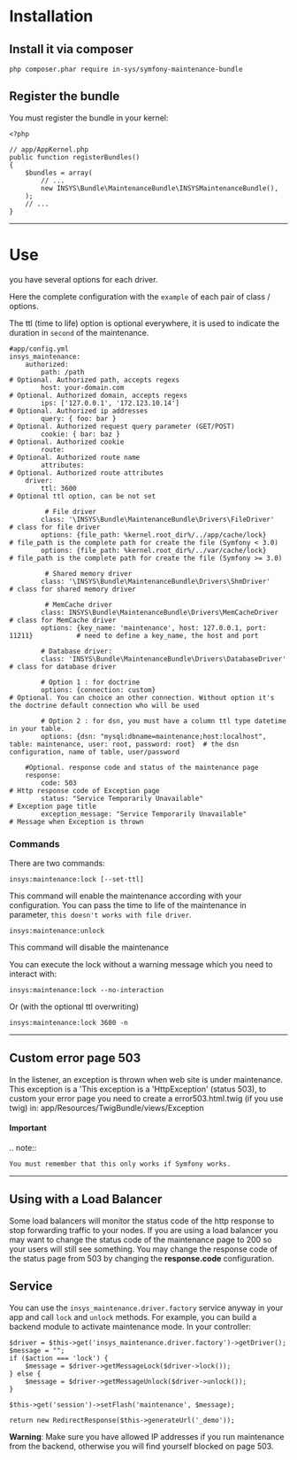 Installation
============

## Install it via composer

```shell
php composer.phar require in-sys/symfony-maintenance-bundle
```


## Register the bundle

You must register the bundle in your kernel:

    <?php

    // app/AppKernel.php
    public function registerBundles()
    {
        $bundles = array(
            // ...
            new INSYS\Bundle\MaintenanceBundle\INSYSMaintenanceBundle(),
        );
        // ...
    }

-----------------------

Use
===

you have several options for each driver.

Here the complete configuration with the `example` of each pair of class / options.

The ttl (time to life) option is optional everywhere, it is used to indicate the duration in `second` of the maintenance.

    #app/config.yml
    insys_maintenance:
        authorized:
            path: /path                                                         # Optional. Authorized path, accepts regexs
            host: your-domain.com                                               # Optional. Authorized domain, accepts regexs
            ips: ['127.0.0.1', '172.123.10.14']                                 # Optional. Authorized ip addresses
            query: { foo: bar }                                                 # Optional. Authorized request query parameter (GET/POST)
            cookie: { bar: baz }                                                # Optional. Authorized cookie
            route:                                                              # Optional. Authorized route name
            attributes:                                                         # Optional. Authorized route attributes
        driver:
            ttl: 3600                                                                  # Optional ttl option, can be not set

             # File driver
            class: '\INSYS\Bundle\MaintenanceBundle\Drivers\FileDriver'                # class for file driver
            options: {file_path: %kernel.root_dir%/../app/cache/lock}                  # file_path is the complete path for create the file (Symfony < 3.0)
            options: {file_path: %kernel.root_dir%/../var/cache/lock}                  # file_path is the complete path for create the file (Symfony >= 3.0)

             # Shared memory driver
            class: '\INSYS\Bundle\MaintenanceBundle\Drivers\ShmDriver'                 # class for shared memory driver

             # MemCache driver
            class: INSYS\Bundle\MaintenanceBundle\Drivers\MemCacheDriver               # class for MemCache driver
            options: {key_name: 'maintenance', host: 127.0.0.1, port: 11211}           # need to define a key_name, the host and port

            # Database driver:
            class: 'INSYS\Bundle\MaintenanceBundle\Drivers\DatabaseDriver'             # class for database driver

            # Option 1 : for doctrine
            options: {connection: custom}                                              # Optional. You can choice an other connection. Without option it's the doctrine default connection who will be used

            # Option 2 : for dsn, you must have a column ttl type datetime in your table.
            options: {dsn: "mysql:dbname=maintenance;host:localhost", table: maintenance, user: root, password: root}  # the dsn configuration, name of table, user/password

        #Optional. response code and status of the maintenance page
        response:
            code: 503                                                                  # Http response code of Exception page
            status: "Service Temporarily Unavailable"                                  # Exception page title
            exception_message: "Service Temporarily Unavailable"                       # Message when Exception is thrown 


### Commands

There are two commands:

    insys:maintenance:lock [--set-ttl]

This command will enable the maintenance according with your configuration. You can pass the time to life of the maintenance in parameter, ``this doesn't works with file driver``.

    insys:maintenance:unlock

This command will disable the maintenance

You can execute the lock without a warning message which you need to interact with:

    insys:maintenance:lock --no-interaction

Or (with the optional ttl overwriting)

    insys:maintenance:lock 3600 -n


---------------------

Custom error page 503
---------------------

In the listener, an exception is thrown when web site is under maintenance. This exception is a 'This exception is a 'HttpException' (status 503), to custom your error page
 you need to create a error503.html.twig (if you use twig) in:
    app/Resources/TwigBundle/views/Exception

#### Important

.. note::

    You must remember that this only works if Symfony works.

----------------------

Using with a Load Balancer
---------------------
Some load balancers will monitor the status code
of the http response to stop forwarding traffic
to your nodes.  If you are using a load balancer
you may want to change the status code of the
maintenance page to 200 so your users will still see
something. You may change the response code of the status page from 503 by changing the **response.code** configuration.


Service
--------

You can use the ``insys_maintenance.driver.factory`` service anyway in your app and call ``lock`` and ``unlock`` methods.
For example, you can build a backend module to activate maintenance mode.
In your controller:

    $driver = $this->get('insys_maintenance.driver.factory')->getDriver();
    $message = "";
    if ($action === 'lock') {
        $message = $driver->getMessageLock($driver->lock());
    } else {
        $message = $driver->getMessageUnlock($driver->unlock());
    }

    $this->get('session')->setFlash('maintenance', $message);

    return new RedirectResponse($this->generateUrl('_demo'));


**Warning**: Make sure you have allowed IP addresses if you run maintenance from the backend, otherwise you will find yourself blocked on page 503.
